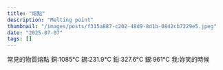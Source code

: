 ```yaml
---
title: "熔點"
description: "Melting point"
thumbnail: "/images/posts/f315a887-c202-48d9-8d1b-0842cb7229e5.jpeg"
date: "2025-07-07"
tags: []
---
```


常見的物質熔點
銅:1085°C
錫:231.9°C
鉛:327.6°C
銀:961°C
我:妳笑的時候

